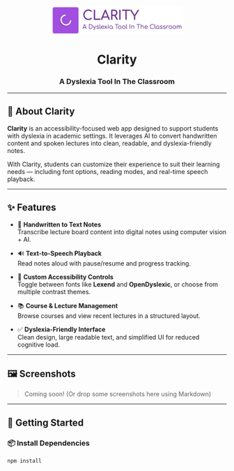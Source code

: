 <p align="center">
  <img src="dyslexia-app/src/assets/big_logo.png" alt="Clarity Logo" width="300" />
</p>

<h1 align="center">Clarity</h1>
<h3 align="center">A Dyslexia Tool In The Classroom</h3>

---

## 🧠 About Clarity

**Clarity** is an accessibility-focused web app designed to support students with dyslexia in academic settings. It leverages AI to convert handwritten content and spoken lectures into clean, readable, and dyslexia-friendly notes.

With Clarity, students can customize their experience to suit their learning needs — including font options, reading modes, and real-time speech playback.

---

## ✨ Features

- 📝 **Handwritten to Text Notes**  
  Transcribe lecture board content into digital notes using computer vision + AI.

- 🔊 **Text-to-Speech Playback**  
  Read notes aloud with pause/resume and progress tracking.

- 🧩 **Custom Accessibility Controls**  
  Toggle between fonts like **Lexend** and **OpenDyslexic**, or choose from multiple contrast themes.

- 📚 **Course & Lecture Management**  
  Browse courses and view recent lectures in a structured layout.

- ✅ **Dyslexia-Friendly Interface**  
  Clean design, large readable text, and simplified UI for reduced cognitive load.

---

## 🖼️ Screenshots

> Coming soon! (Or drop some screenshots here using Markdown)

---

## 🚀 Getting Started

### 📦 Install Dependencies

```bash
npm install
